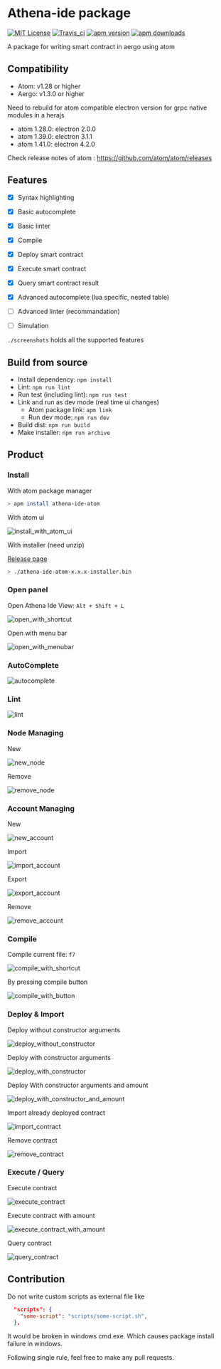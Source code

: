 # Athena-ide package

[![MIT License](https://img.shields.io/badge/license-MIT-blue.svg)](https://opensource.org/licenses/MIT)
[![Travis_ci](https://travis-ci.org/aergoio/athena-ide-atom.svg?branch=develop)](https://travis-ci.org/aergoio/athena-ide-atom/)
[![apm version](https://img.shields.io/apm/v/athena-ide-atom.svg)](https://atom.io/packages/athena-ide-atom)
[![apm downloads](https://img.shields.io/apm/dm/athena-ide-atom.svg)](https://atom.io/packages/athena-ide-atom)

A package for writing smart contract in aergo using atom

## Compatibility

- Atom: v1.28 or higher
- Aergo: v1.3.0 or higher

Need to rebuild for atom compatible electron version for grpc native modules in a herajs

- atom 1.28.0: electron 2.0.0
- atom 1.39.0: electron 3.1.1
- atom 1.41.0: electron 4.2.0

Check release notes of atom : https://github.com/atom/atom/releases

## Features

- [X] Syntax highlighting
- [X] Basic autocomplete
- [X] Basic linter
- [X] Compile
- [X] Deploy smart contract
- [X] Execute smart contract
- [X] Query smart contract result
- [X] Advanced autocomplete (lua specific, nested table)

- [ ] Advanced linter (recommandation)
- [ ] Simulation

`./screenshots` holds all the supported features

## Build from source

- Install dependency: `npm install`
- Lint: `npm run lint`
- Run test (including lint): `npm run test`
- Link and run as dev mode (real time ui changes)
  - Atom package link: `apm link`
  - Run dev mode: `npm run dev`
- Build dist: `npm run build`
- Make installer: `npm run archive`

## Product

### Install

With atom package manager

```sh
> apm install athena-ide-atom
```

With atom ui

![install_with_atom_ui](./screenshots/1.install_with_atom_ui.gif)

With installer (need unzip)

[Release page](https://github.com/aergoio/athena-ide-atom/releases)

```sh
> ./athena-ide-atom-x.x.x-installer.bin
```

### Open panel

Open Athena Ide View: `Alt + Shift + L`

![open_with_shortcut](./screenshots/2.open_with_shortcut.gif)

Open with menu bar

![open_with_menubar](./screenshots/3.open_with_menubar.gif)

### AutoComplete

![autocomplete](./screenshots/4.autocomplete.gif)

### Lint

![lint](./screenshots/5.lint.gif)

### Node Managing

New

![new_node](./screenshots/6.new_node.gif)

Remove

![remove_node](./screenshots/7.remove_node.gif)

### Account Managing

New

![new_account](./screenshots/8.new_account.gif)

Import

![import_account](./screenshots/9.import_account.gif)

Export

![export_account](./screenshots/10.export_account.gif)

Remove

![remove_account](./screenshots/11.remove_account.gif)

### Compile

Compile current file: `f7`

![compile_with_shortcut](./screenshots/12.compile_with_shortcut.gif)

By pressing compile button

![compile_with_button](./screenshots/13.compile_with_button.gif)

### Deploy & Import

Deploy without constructor arguments

![deploy_without_constructor](./screenshots/14.deploy_without_constructor.gif)

Deploy with constructor arguments

![deploy_with_constructor](./screenshots/15.deploy_with_constructor.gif)

Deploy With constructor arguments and amount

![deploy_with_constructor_and_amount](./screenshots/16.deploy_with_constructor_and_amount.gif)

Import already deployed contract

![import_contract](./screenshots/17.import_contract.gif)

Remove contract

![remove_contract](./screenshots/18.remove_contract.gif)

### Execute / Query

Execute contract

![execute_contract](./screenshots/19.execute_contract.gif)

Execute contract with amount

![execute_contract_with_amount](./screenshots/20.execute_contract_with_amount.gif)

Query contract

![query_contract](./screenshots/21.query_contract.gif)

## Contribution

Do not write custom scripts as external file like

```json
  "scripts": {
    "some-script": "scripts/some-script.sh",
  },
```

It would be broken in windows cmd.exe. Which causes package install failure in windows.

Following single rule, feel free to make any pull requests.
